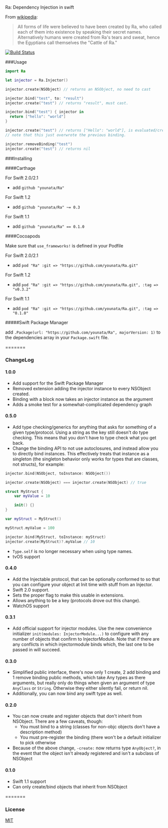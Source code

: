 Ra: Dependency Injection in swift

From [wikipedia](http://en.wikipedia.org/wiki/Ra): 

>All forms of life were believed to have been created by Ra, who called each of them into existence by speaking their secret names. Alternatively humans were created from Ra's tears and sweat, hence the Egyptians call themselves the "Cattle of Ra."

[![Build Status](https://api.travis-ci.org/younata/Ra.svg)](https://travis-ci.org/younata/Ra)

###Usage

```swift
import Ra

let injector = Ra.Injector()

injector.create(NSObject) // returns an NSObject, no need to cast

injector.bind("test", to: "result")
injector.create("test") // returns "result", must cast.

injector.bind("test") { injector in
  return ["hello": "world"]
}

injector.create("test") // returns ["Hello": "world"], is evaluated/created when this is called.
// note that this just overwrote the previous binding.

injector.removeBinding("test")
injector.create("test") // returns nil

```

###Installing

####Carthage

For Swift 2.0/2.1

* add `github "younata/Ra"`

For Swift 1.2

* add `github "younata/Ra" ~= 0.3`

For Swift 1.1

* add `github "younata/Ra" == 0.1.0`

####Cocoapods

Make sure that `use_frameworks!` is defined in your Podfile

For Swift 2.0/2.1

* add `pod "Ra" :git => "https://github.com/younata/Ra.git"`

For Swift 1.2

* add `pod "Ra" :git => "https://github.com/younata/Ra.git", :tag => "v0.3.2"`

For Swift 1.1

* add `pod "Ra" :git => "https://github.com/younata/Ra.git", :tag => "0.1.0"`


#####Swift Package Manager

add `.Package(url: "https://github.com/younata/Ra", majorVersion: 1)` to the dependencies array in your `Package.swift` file.


=======
### ChangeLog

#### 1.0.0

- Add support for the Swift Package Manager
- Removed extension adding the injector instance to every NSObject created.
- Binding with a block now takes an injector instance as the argument
- Adds a smoke test for a somewhat-complicated dependency graph

#### 0.5.0

- Add type checking/generics for anything that asks for something of a given type/protocol. Using a string as the key still doesn't do type checking. This means that you don't have to type check what you get back.
- Change the binding API to not use autoclosures, and instead allow you to directly bind instances. This effectively treats that instance as a singleton (the singleton behavior only works for types that are classes, not structs), for example:

```swift
injector.bind(NSObject, toInstance: NSObject())

injector.create(NSObject) === injector.create(NSObject) // true

struct MyStruct {
    var myValue = 10

    init() {}
}

var myStruct = MyStruct()

myStruct.myValue = 100

injector.bind(MyStruct, toInstance: myStruct)
injector.create(MyStruct)?.myValue // 10
```
- `Type.self` is no longer necessary when using type names.
- tvOS support

#### 0.4.0

- Add the Injectable protocol, that can be optionally conformed to so that you can configure your object at Init time with stuff from an Injector.
- Swift 2.0 support.
- Sets the proper flag to make this usable in extensions.
- Allows anything to be a key (protocols drove out this change).
- WatchOS support

#### 0.3.1

- Add official support for injector modules. Use the new convenience initializer `init(modules: InjectorModule...)` to configure with any number of objects that confirm to InjectorModule. Note that if there are any conflicts in which injectormodule binds which, the last one to be passed in will succeed.

#### 0.3.0

- Simplified public interface, there's now only 1 create, 2 add binding and 1 remove binding public methods, which take Any types as there arguments, but really only do things when given an argument of type `AnyClass` or `String`. Otherwise they either silently fail, or return nil.
- Additionally, you can now bind any swift type as well.

#### 0.2.0

- You can now create and register objects that don't inherit from NSObject. There are a few caveats, though:
  - You must bind to a string (classes for non-objc objects don't have a description method)
  - You must pre-register the binding (there won't be a default initializer to pick otherwise
- Because of the above change, `-create:` now returns type `AnyObject?`, in the event that the object isn't already registered and isn't a subclass of NSObject

#### 0.1.0

- Swift 1.1 support
- Can only create/bind objects that inherit from NSObject

=======
### License

[MIT](LICENSE)

